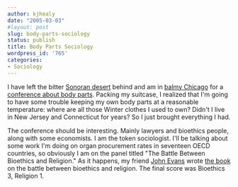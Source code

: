 ```yaml
---
author: kjhealy
date: "2005-03-03"
#layout: post
slug: body-parts-sociology
status: publish
title: Body Parts Sociology
wordpress_id: '765'
categories:
- Sociology
---
```


I have left the bitter [Sonoran desert](http://www.desertusa.com/du_sonoran.html) behind and am in [balmy Chicago](http://www.steve-carol.com/Winter%20in%20Chicago%201.jpg) for a [conference about body parts](http://www.law.depaul.edu/institutes_centers/health/pdf/body_parts.pdf). Packing my suitcase, I realized that I'm going to have some trouble keeping my own body parts at a reasonable temperature: where are all those Winter clothes I used to own? Didn't I live in New Jersey and Connecticut for years? So I just brought everything I had.

The conference should be interesting. Mainly lawyers and bioethics people, along with some economists. I am the token sociologist. I'll be talking about some work I'm doing on organ procurement rates in seventeen OECD countries, so obviously I am on the panel titled "The Battle Between Bioethics and Religion." As it happens, my friend [John Evans](http://sociology.ucsd.edu/faculty/EvansJ.htm) wrote [the book](http://www.amazon.com/exec/obidos/ASIN/0226222624/kieranhealysw-20/ref=nosim/) on the battle between bioethics and religion. The final score was Bioethics 3, Religion 1.
